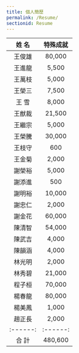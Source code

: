 ```yaml
---
title: 個人簡歷
permalink: /Resume/
sectionid: Resume
---
```


| 姓  名 | 特殊成就 |
|:------:|:--------:|
| 王俊雄 | 80,000 |
| 王進龍 |  5,500 |
| 王萬枝 |  5,000 |
| 王榮三 |  7,500 |
| 王  雪 |  8,000 |
| 王猷裁 | 21,500 |
| 王繼宗 |  5,000 |
| 王榮騰 | 30,000 |
| 王枝守 |    600 |
| 王金菊 |  2,000 |
| 謝榮裕 |  5,000 |
| 謝添進 |    500 |
| 謝明裕 | 10,000 |
| 謝忠仁 |  2,000 |
| 謝金花 | 60,000 |
| 陳清智 | 54,000 |
| 陳武吉 |  4,000 |
| 陳韻涵 |  4,000 |
| 林光明 |  2,000 |
| 林秀碧 | 21,000 |
| 程子桓 | 70,000 |
| 楊春龍 | 80,000 |
| 楊美鳳 |  1,000 |
| 趙正長 |  2,000 |
|:------:|:------:|
| 合  計 | 480,600 |
